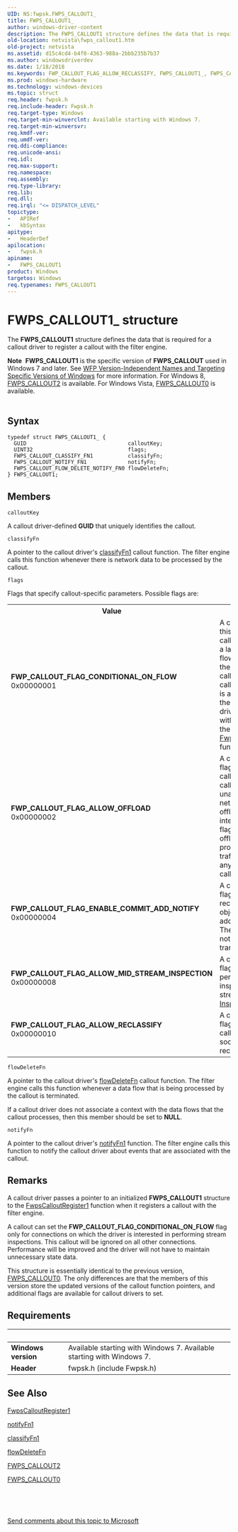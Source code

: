 ```yaml
---
UID: NS:fwpsk.FWPS_CALLOUT1_
title: FWPS_CALLOUT1_
author: windows-driver-content
description: The FWPS_CALLOUT1 structure defines the data that is required for a callout driver to register a callout with the filter engine.Note  FWPS_CALLOUT1 is the specific version of FWPS_CALLOUT used in Windows 7 and later.
old-location: netvista\fwps_callout1.htm
old-project: netvista
ms.assetid: d15c4cd4-b4f0-4363-988a-2bbb235b7b37
ms.author: windowsdriverdev
ms.date: 1/18/2018
ms.keywords: FWP_CALLOUT_FLAG_ALLOW_RECLASSIFY, FWPS_CALLOUT1_, FWPS_CALLOUT1, netvista.fwps_callout1, fwpsk/FWPS_CALLOUT1, FWP_CALLOUT_FLAG_ENABLE_COMMIT_ADD_NOTIFY, FWP_CALLOUT_FLAG_ALLOW_MID_STREAM_INSPECTION, FWPS_CALLOUT1 structure [Network Drivers Starting with Windows Vista], FWP_CALLOUT_FLAG_ALLOW_OFFLOAD, wfp_ref_3_struct_3_fwps_A-E_dd7d51e7-3270-4480-8845-067c010e2fca.xml, FWP_CALLOUT_FLAG_CONDITIONAL_ON_FLOW
ms.prod: windows-hardware
ms.technology: windows-devices
ms.topic: struct
req.header: fwpsk.h
req.include-header: Fwpsk.h
req.target-type: Windows
req.target-min-winverclnt: Available starting with Windows 7.
req.target-min-winversvr: 
req.kmdf-ver: 
req.umdf-ver: 
req.ddi-compliance: 
req.unicode-ansi: 
req.idl: 
req.max-support: 
req.namespace: 
req.assembly: 
req.type-library: 
req.lib: 
req.dll: 
req.irql: "<= DISPATCH_LEVEL"
topictype:
-	APIRef
-	kbSyntax
apitype:
-	HeaderDef
apilocation:
-	fwpsk.h
apiname:
-	FWPS_CALLOUT1
product: Windows
targetos: Windows
req.typenames: FWPS_CALLOUT1
---
```


# FWPS_CALLOUT1_ structure
The <b>FWPS_CALLOUT1</b> structure defines the data that is required for a callout driver to register a
  callout with the filter engine.
<div class="alert"><b>Note</b>  <b>FWPS_CALLOUT1</b> is the specific version of <b>FWPS_CALLOUT</b> used in Windows 7 and later. See <a href="https://msdn.microsoft.com/FBDF53E5-F7DE-4DEB-AC18-6D2BB59FE670">WFP Version-Independent Names and Targeting Specific Versions of Windows</a> for more information. For Windows 8, <a href="..\fwpsk\ns-fwpsk-fwps_callout2_.md">FWPS_CALLOUT2</a> is available. For Windows Vista, <a href="..\fwpsk\ns-fwpsk-fwps_callout0_.md">FWPS_CALLOUT0</a> is available.</div><div> </div>

## Syntax
````
typedef struct FWPS_CALLOUT1_ {
  GUID                                calloutKey;
  UINT32                              flags;
  FWPS_CALLOUT_CLASSIFY_FN1           classifyFn;
  FWPS_CALLOUT_NOTIFY_FN1             notifyFn;
  FWPS_CALLOUT_FLOW_DELETE_NOTIFY_FN0 flowDeleteFn;
} FWPS_CALLOUT1;
````

## Members


`calloutKey`

A callout driver-defined <b>GUID</b> that uniquely identifies the callout.

`classifyFn`

A pointer to the callout driver's 
     <a href="..\fwpsk\nc-fwpsk-fwps_callout_classify_fn1.md">classifyFn1</a> callout function. The filter
     engine calls this function whenever there is network data to be processed by the callout.

`flags`

Flags that specify callout-specific parameters. Possible flags are:

<table>
<tr>
<th>Value</th>
<th>Meaning</th>
</tr>
<tr>
<td width="40%"><a id="FWP_CALLOUT_FLAG_CONDITIONAL_ON_FLOW"></a><a id="fwp_callout_flag_conditional_on_flow"></a><dl>
<dt><b>FWP_CALLOUT_FLAG_CONDITIONAL_ON_FLOW</b></dt>
<dt>0x00000001</dt>
</dl>
</td>
<td width="60%">
A callout driver can specify this flag when registering a callout that will be added at a layer
       that supports data flows. If this flag is specified, the filter engine calls the callout driver's 
       <a href="..\fwpsk\nc-fwpsk-fwps_callout_classify_fn1.md">classifyFn1</a> callout function only if there
       is a context associated with the data flow. A callout driver associates a context with a data flow by
       calling the 
       <a href="..\fwpsk\nf-fwpsk-fwpsflowassociatecontext0.md">FwpsFlowAssociateContext0</a> function.

</td>
</tr>
<tr>
<td width="40%"><a id="FWP_CALLOUT_FLAG_ALLOW_OFFLOAD"></a><a id="fwp_callout_flag_allow_offload"></a><dl>
<dt><b>FWP_CALLOUT_FLAG_ALLOW_OFFLOAD</b></dt>
<dt>0x00000002</dt>
</dl>
</td>
<td width="60%">
A callout driver specifies this flag to indicate that the callout driver's 
       <a href="..\fwpsk\nc-fwpsk-fwps_callout_classify_fn1.md">classifyFn1</a> callout function is unaffected
       by offloading network data processing to offload-capable network interface cards (NICs). If this flag
       is not specified, then offloading of network data processing is disabled for all traffic that is
       processed by any filters that specify the callout for the filter's action.

</td>
</tr>
<tr>
<td width="40%"><a id="FWP_CALLOUT_FLAG_ENABLE_COMMIT_ADD_NOTIFY"></a><a id="fwp_callout_flag_enable_commit_add_notify"></a><dl>
<dt><b>FWP_CALLOUT_FLAG_ENABLE_COMMIT_ADD_NOTIFY</b></dt>
<dt>0x00000004</dt>
</dl>
</td>
<td width="60%">
A callout driver specifies this flag to indicate that it can receive notifications about objects and filters that are added inside a transaction. The filter engine sends the notification after the transaction is committed.

</td>
</tr>
<tr>
<td width="40%"><a id="FWP_CALLOUT_FLAG_ALLOW_MID_STREAM_INSPECTION"></a><a id="fwp_callout_flag_allow_mid_stream_inspection"></a><dl>
<dt><b>FWP_CALLOUT_FLAG_ALLOW_MID_STREAM_INSPECTION</b></dt>
<dt>0x00000008</dt>
</dl>
</td>
<td width="60%">
A callout driver specifies this flag to indicate that it can perform  dynamic stream inspection of data flows at stream level. See <a href="https://msdn.microsoft.com/77e152bf-cb6b-4845-9a5e-9c37281f23f1">Stream Inspection</a>.

</td>
</tr>
<tr>
<td width="40%"><a id="FWP_CALLOUT_FLAG_ALLOW_RECLASSIFY"></a><a id="fwp_callout_flag_allow_reclassify"></a><dl>
<dt><b>FWP_CALLOUT_FLAG_ALLOW_RECLASSIFY</b></dt>
<dt>0x00000010</dt>
</dl>
</td>
<td width="60%">
A callout driver specifies this flag to register itself to be called when an existing socket operation is reclassified.

</td>
</tr>
</table>

`flowDeleteFn`

A pointer to the callout driver's 
     <a href="..\fwpsk\nc-fwpsk-fwps_callout_flow_delete_notify_fn0.md">flowDeleteFn</a> callout function. The filter
     engine calls this function whenever a data flow that is being processed by the callout is terminated.
     

If a callout driver does not associate a context with the data flows that the callout processes, then
     this member should be set to <b>NULL</b>.

`notifyFn`

A pointer to the callout driver's 
     <a href="..\fwpsk\nc-fwpsk-fwps_callout_notify_fn1.md">notifyFn1</a> function. The filter engine calls
     this function to notify the callout driver about events that are associated with the callout.

## Remarks
A callout driver passes a pointer to an initialized <b>FWPS_CALLOUT1</b> structure to the 
    <a href="..\fwpsk\nf-fwpsk-fwpscalloutregister1.md">FwpsCalloutRegister1</a> function when it
    registers a callout with the filter engine.

A callout can set the <b>FWP_CALLOUT_FLAG_CONDITIONAL_ON_FLOW</b> flag only for connections on which
    the driver is interested in performing stream inspections. This callout will be ignored on all other
    connections. Performance will be improved and the driver will not have to maintain unnecessary state
    data.

This structure is essentially identical to the previous version, 
    <a href="..\fwpsk\ns-fwpsk-fwps_callout0_.md">FWPS_CALLOUT0</a>. The only differences are that
    the members of this version store the updated versions of the callout function pointers, and additional flags are available for callout drivers to set.

## Requirements
| &nbsp; | &nbsp; |
| ---- |:---- |
| **Windows version** | Available starting with Windows 7. Available starting with Windows 7. |
| **Header** | fwpsk.h (include Fwpsk.h) |

## See Also

<a href="..\fwpsk\nf-fwpsk-fwpscalloutregister1.md">FwpsCalloutRegister1</a>



<a href="..\fwpsk\nc-fwpsk-fwps_callout_notify_fn1.md">notifyFn1</a>



<a href="..\fwpsk\nc-fwpsk-fwps_callout_classify_fn1.md">classifyFn1</a>



<a href="..\fwpsk\nc-fwpsk-fwps_callout_flow_delete_notify_fn0.md">flowDeleteFn</a>



<a href="..\fwpsk\ns-fwpsk-fwps_callout2_.md">FWPS_CALLOUT2</a>



<a href="..\fwpsk\ns-fwpsk-fwps_callout0_.md">FWPS_CALLOUT0</a>



 

 

<a href="mailto:wsddocfb@microsoft.com?subject=Documentation%20feedback [netvista\netvista]:%20FWPS_CALLOUT1 structure%20 RELEASE:%20(1/18/2018)&amp;body=%0A%0APRIVACY STATEMENT%0A%0AWe use your feedback to improve the documentation. We don't use your email address for any other purpose, and we'll remove your email address from our system after the issue that you're reporting is fixed. While we're working to fix this issue, we might send you an email message to ask for more info. Later, we might also send you an email message to let you know that we've addressed your feedback.%0A%0AFor more info about Microsoft's privacy policy, see http://privacy.microsoft.com/en-us/default.aspx." title="Send comments about this topic to Microsoft">Send comments about this topic to Microsoft</a>